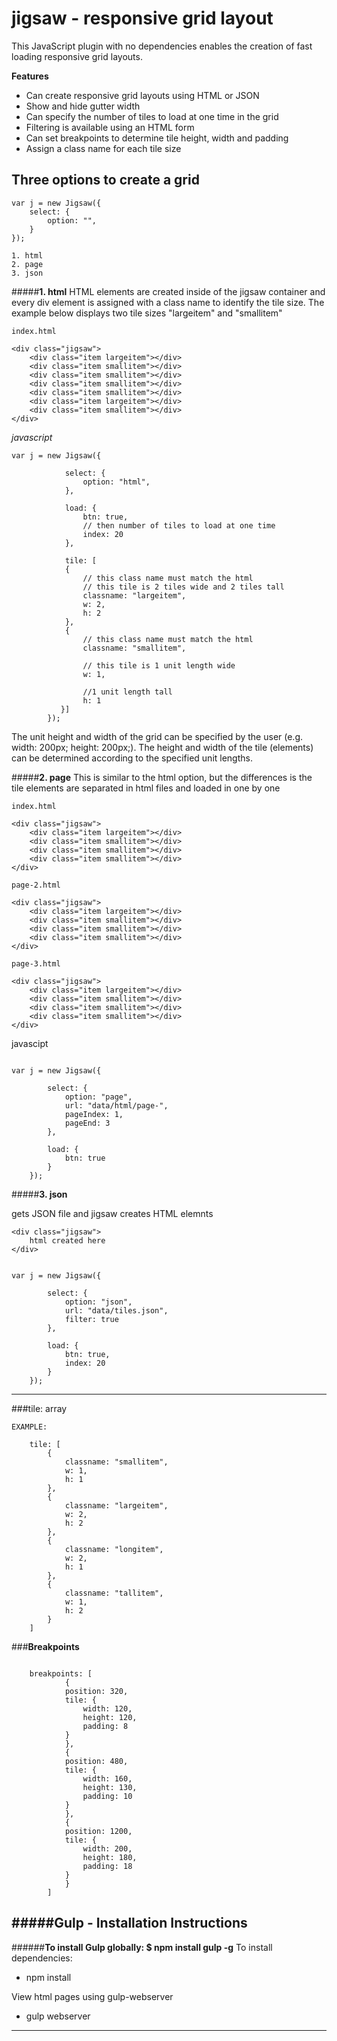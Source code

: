
**jigsaw - responsive grid layout**
=====

This JavaScript plugin with no dependencies enables the creation of fast loading responsive grid layouts.


**Features**

- Can create responsive grid layouts using HTML or JSON
- Show and hide gutter width
- Can specify the number of tiles to load at one time in the grid
- Filtering is available using an HTML form
- Can set breakpoints to determine tile height, width and padding
- Assign a class name for each tile size


**Three options to create a grid**
------------

```
var j = new Jigsaw({
    select: {
        option: "",
    }
});

1. html
2. page
3. json

```


#####**1. html**
HTML elements are created inside of the jigsaw container and every div element is assigned with a class name to identify the tile size. The example below displays two tile sizes "largeitem" and "smallitem"
```
index.html

<div class="jigsaw">
    <div class="item largeitem"></div>
    <div class="item smallitem"></div>
    <div class="item smallitem"></div>
    <div class="item smallitem"></div>
    <div class="item smallitem"></div>
    <div class="item largeitem"></div>
    <div class="item smallitem"></div>
</div>
```


*javascript*

```
var j = new Jigsaw({

            select: {
                option: "html",
            },

            load: {
                btn: true,
                // then number of tiles to load at one time
                index: 20
            },

            tile: [
            {
                // this class name must match the html
                // this tile is 2 tiles wide and 2 tiles tall
                classname: "largeitem",
                w: 2,
                h: 2
            },
            {
                // this class name must match the html
                classname: "smallitem",

                // this tile is 1 unit length wide
                w: 1,

                //1 unit length tall
                h: 1
           }]
        });
```

The unit height and width of the grid can be specified by the user (e.g. width: 200px; height: 200px;). The height and width of the tile (elements) can be determined according to the specified unit lengths.



#####**2. page**
This is similar to the html option, but the differences is the tile elements are separated in html files and loaded in one by one

```
index.html

<div class="jigsaw">
    <div class="item largeitem"></div>
    <div class="item smallitem"></div>
    <div class="item smallitem"></div>
    <div class="item smallitem"></div>
</div>
```

```
page-2.html

<div class="jigsaw">
    <div class="item largeitem"></div>
    <div class="item smallitem"></div>
    <div class="item smallitem"></div>
    <div class="item smallitem"></div>
</div>
```
```
page-3.html

<div class="jigsaw">
    <div class="item largeitem"></div>
    <div class="item smallitem"></div>
    <div class="item smallitem"></div>
    <div class="item smallitem"></div>
</div>
```

javascipt
```

var j = new Jigsaw({

        select: {
            option: "page",
            url: "data/html/page-",
            pageIndex: 1,
            pageEnd: 3
        },

        load: {
            btn: true
        }
    });

```




#####**3. json**

gets JSON file and jigsaw creates HTML elemnts

```
<div class="jigsaw">
    html created here
</div>


var j = new Jigsaw({

        select: {
            option: "json",
            url: "data/tiles.json",
            filter: true
        },

        load: {
            btn: true,
            index: 20
        }
    });
```


------------------------------


###tile: array

```
EXAMPLE:

    tile: [
        {
            classname: "smallitem",
            w: 1,
            h: 1
        },
        {
            classname: "largeitem",
            w: 2,
            h: 2
        },
        {
            classname: "longitem",
            w: 2,
            h: 1
        },
        {
            classname: "tallitem",
            w: 1,
            h: 2
        }
    ]
```



###**Breakpoints**

```

    breakpoints: [
            {
            position: 320,
            tile: {
                width: 120,
                height: 120,
                padding: 8
            }
            },
            {
            position: 480,
            tile: {
                width: 160,
                height: 130,
                padding: 10
            }
            },
            {
            position: 1200,
            tile: {
                width: 200,
                height: 180,
                padding: 18
            }
            }
        ]
```


#####**Gulp - Installation Instructions**
-----------

######**To install Gulp globally: $ npm install gulp -g**
To install dependencies:
- npm install


View html pages using gulp-webserver
- gulp webserver

------
